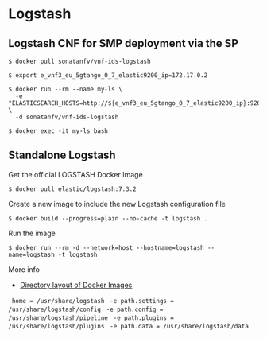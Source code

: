 # Logstash

## Logstash CNF for SMP deployment via the SP

```
$ docker pull sonatanfv/vnf-ids-logstash

$ export e_vnf3_eu_5gtango_0_7_elastic9200_ip=172.17.0.2

$ docker run --rm --name my-ls \
  -e "ELASTICSEARCH_HOSTS=http://${e_vnf3_eu_5gtango_0_7_elastic9200_ip}:9200" \
  -d sonatanfv/vnf-ids-logstash

$ docker exec -it my-ls bash

```

## Standalone Logstash

Get the official LOGSTASH Docker Image

```$ docker pull elastic/logstash:7.3.2```


Create a new image to include the new Logstash configuration file

```$ docker build --progress=plain --no-cache -t logstash .```


Run the image

```$ docker run --rm -d --network=host --hostname=logstash --name=logstash -t logstash```


More info

* [Directory layout of Docker Images](https://www.elastic.co/guide/en/logstash/6.x/dir-layout.html)

` home = /usr/share/logstash`
` -e path.settings = /usr/share/logstash/config`
` -e path.config = /usr/share/logstash/pipeline`
` -e path.plugins = /usr/share/logstash/plugins`
` -e path.data = /usr/share/logstash/data`


